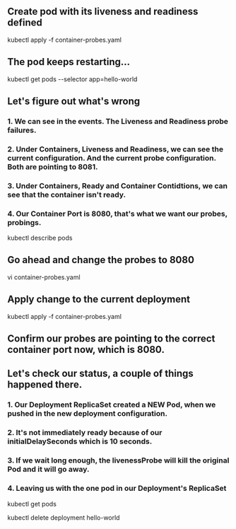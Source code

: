 ## Create pod with its liveness and readiness defined
kubectl apply -f container-probes.yaml

## The pod keeps restarting...
kubectl get pods --selector app=hello-world

## Let's figure out what's wrong
### 1. We can see in the events. The Liveness and Readiness probe failures.
### 2. Under Containers, Liveness and Readiness, we can see the current configuration. And the current probe configuration. Both are pointing to 8081.
### 3. Under Containers, Ready and Container Contidtions, we can see that the container isn't ready.
### 4. Our Container Port is 8080, that's what we want our probes, probings. 
kubectl describe pods

## Go ahead and change the probes to 8080
vi container-probes.yaml

## Apply change to the current deployment
kubectl apply -f container-probes.yaml

## Confirm our probes are pointing to the correct container port now, which is 8080.
 
## Let's check our status, a couple of things happened there.

### 1. Our Deployment ReplicaSet created a NEW Pod, when we pushed in the new deployment configuration.

### 2. It's not immediately ready because of our initialDelaySeconds which is 10 seconds.

### 3. If we wait long enough, the livenessProbe will kill the original Pod and it will go away.

### 4. Leaving us with the one pod in our Deployment's ReplicaSet

kubectl get pods 

kubectl delete deployment hello-world